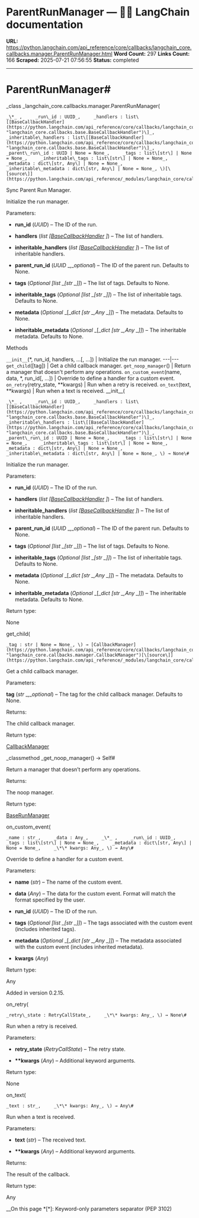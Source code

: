 # ParentRunManager — 🦜🔗 LangChain  documentation

**URL:** https://python.langchain.com/api_reference/core/callbacks/langchain_core.callbacks.manager.ParentRunManager.html
**Word Count:** 297
**Links Count:** 166
**Scraped:** 2025-07-21 07:56:55
**Status:** completed

---

# ParentRunManager\#

_class _langchain\_core.callbacks.manager.ParentRunManager\(

    _\*_ ,     _run\_id : UUID_,     _handlers : list\[[BaseCallbackHandler](https://python.langchain.com/api_reference/core/callbacks/langchain_core.callbacks.base.BaseCallbackHandler.html#langchain_core.callbacks.base.BaseCallbackHandler "langchain_core.callbacks.base.BaseCallbackHandler")\]_,     _inheritable\_handlers : list\[[BaseCallbackHandler](https://python.langchain.com/api_reference/core/callbacks/langchain_core.callbacks.base.BaseCallbackHandler.html#langchain_core.callbacks.base.BaseCallbackHandler "langchain_core.callbacks.base.BaseCallbackHandler")\]_,     _parent\_run\_id : UUID | None = None_,     _tags : list\[str\] | None = None_,     _inheritable\_tags : list\[str\] | None = None_,     _metadata : dict\[str, Any\] | None = None_,     _inheritable\_metadata : dict\[str, Any\] | None = None_, \)[\[source\]](https://python.langchain.com/api_reference/_modules/langchain_core/callbacks/manager.html#ParentRunManager)\#     

Sync Parent Run Manager.

Initialize the run manager.

Parameters:     

  * **run\_id** \(_UUID_\) – The ID of the run.

  * **handlers** \(_list_ _\[_[_BaseCallbackHandler_](https://python.langchain.com/api_reference/core/callbacks/langchain_core.callbacks.base.BaseCallbackHandler.html#langchain_core.callbacks.base.BaseCallbackHandler "langchain_core.callbacks.base.BaseCallbackHandler") _\]_\) – The list of handlers.

  * **inheritable\_handlers** \(_list_ _\[_[_BaseCallbackHandler_](https://python.langchain.com/api_reference/core/callbacks/langchain_core.callbacks.base.BaseCallbackHandler.html#langchain_core.callbacks.base.BaseCallbackHandler "langchain_core.callbacks.base.BaseCallbackHandler") _\]_\) – The list of inheritable handlers.

  * **parent\_run\_id** \(_UUID_ _,__optional_\) – The ID of the parent run. Defaults to None.

  * **tags** \(_Optional_ _\[__list_ _\[__str_ _\]__\]_\) – The list of tags. Defaults to None.

  * **inheritable\_tags** \(_Optional_ _\[__list_ _\[__str_ _\]__\]_\) – The list of inheritable tags. Defaults to None.

  * **metadata** \(_Optional_ _\[__dict_ _\[__str_ _,__Any_ _\]__\]_\) – The metadata. Defaults to None.

  * **inheritable\_metadata** \(_Optional_ _\[__dict_ _\[__str_ _,__Any_ _\]__\]_\) – The inheritable metadata. Defaults to None.

Methods

`__init__`\(\*, run\_id, handlers, ...\[, ...\]\) | Initialize the run manager.   ---|---   `get_child`\(\[tag\]\) | Get a child callback manager.   `get_noop_manager`\(\) | Return a manager that doesn't perform any operations.   `on_custom_event`\(name, data, \*, run\_id\[, ...\]\) | Override to define a handler for a custom event.   `on_retry`\(retry\_state, \*\*kwargs\) | Run when a retry is received.   `on_text`\(text, \*\*kwargs\) | Run when a text is received.      \_\_init\_\_\(

    _\*_ ,     _run\_id : UUID_,     _handlers : list\[[BaseCallbackHandler](https://python.langchain.com/api_reference/core/callbacks/langchain_core.callbacks.base.BaseCallbackHandler.html#langchain_core.callbacks.base.BaseCallbackHandler "langchain_core.callbacks.base.BaseCallbackHandler")\]_,     _inheritable\_handlers : list\[[BaseCallbackHandler](https://python.langchain.com/api_reference/core/callbacks/langchain_core.callbacks.base.BaseCallbackHandler.html#langchain_core.callbacks.base.BaseCallbackHandler "langchain_core.callbacks.base.BaseCallbackHandler")\]_,     _parent\_run\_id : UUID | None = None_,     _tags : list\[str\] | None = None_,     _inheritable\_tags : list\[str\] | None = None_,     _metadata : dict\[str, Any\] | None = None_,     _inheritable\_metadata : dict\[str, Any\] | None = None_, \) → None\#     

Initialize the run manager.

Parameters:     

  * **run\_id** \(_UUID_\) – The ID of the run.

  * **handlers** \(_list_ _\[_[_BaseCallbackHandler_](https://python.langchain.com/api_reference/core/callbacks/langchain_core.callbacks.base.BaseCallbackHandler.html#langchain_core.callbacks.base.BaseCallbackHandler "langchain_core.callbacks.base.BaseCallbackHandler") _\]_\) – The list of handlers.

  * **inheritable\_handlers** \(_list_ _\[_[_BaseCallbackHandler_](https://python.langchain.com/api_reference/core/callbacks/langchain_core.callbacks.base.BaseCallbackHandler.html#langchain_core.callbacks.base.BaseCallbackHandler "langchain_core.callbacks.base.BaseCallbackHandler") _\]_\) – The list of inheritable handlers.

  * **parent\_run\_id** \(_UUID_ _,__optional_\) – The ID of the parent run. Defaults to None.

  * **tags** \(_Optional_ _\[__list_ _\[__str_ _\]__\]_\) – The list of tags. Defaults to None.

  * **inheritable\_tags** \(_Optional_ _\[__list_ _\[__str_ _\]__\]_\) – The list of inheritable tags. Defaults to None.

  * **metadata** \(_Optional_ _\[__dict_ _\[__str_ _,__Any_ _\]__\]_\) – The metadata. Defaults to None.

  * **inheritable\_metadata** \(_Optional_ _\[__dict_ _\[__str_ _,__Any_ _\]__\]_\) – The inheritable metadata. Defaults to None.

Return type:     

None

get\_child\(

    _tag : str | None = None_, \) → [CallbackManager](https://python.langchain.com/api_reference/core/callbacks/langchain_core.callbacks.manager.CallbackManager.html#langchain_core.callbacks.manager.CallbackManager "langchain_core.callbacks.manager.CallbackManager")[\[source\]](https://python.langchain.com/api_reference/_modules/langchain_core/callbacks/manager.html#ParentRunManager.get_child)\#     

Get a child callback manager.

Parameters:     

**tag** \(_str_ _,__optional_\) – The tag for the child callback manager. Defaults to None.

Returns:     

The child callback manager.

Return type:     

[CallbackManager](https://python.langchain.com/api_reference/core/callbacks/langchain_core.callbacks.manager.CallbackManager.html#langchain_core.callbacks.manager.CallbackManager "langchain_core.callbacks.manager.CallbackManager")

_classmethod _get\_noop\_manager\(\) → Self\#     

Return a manager that doesn’t perform any operations.

Returns:     

The noop manager.

Return type:     

[BaseRunManager](https://python.langchain.com/api_reference/core/callbacks/langchain_core.callbacks.manager.BaseRunManager.html#langchain_core.callbacks.manager.BaseRunManager "langchain_core.callbacks.manager.BaseRunManager")

on\_custom\_event\(

    _name : str_,     _data : Any_,     _\*_ ,     _run\_id : UUID_,     _tags : list\[str\] | None = None_,     _metadata : dict\[str, Any\] | None = None_,     _\*\* kwargs: Any_, \) → Any\#     

Override to define a handler for a custom event.

Parameters:     

  * **name** \(_str_\) – The name of the custom event.

  * **data** \(_Any_\) – The data for the custom event. Format will match the format specified by the user.

  * **run\_id** \(_UUID_\) – The ID of the run.

  * **tags** \(_Optional_ _\[__list_ _\[__str_ _\]__\]_\) – The tags associated with the custom event \(includes inherited tags\).

  * **metadata** \(_Optional_ _\[__dict_ _\[__str_ _,__Any_ _\]__\]_\) – The metadata associated with the custom event \(includes inherited metadata\).

  * **kwargs** \(_Any_\)

Return type:     

Any

Added in version 0.2.15.

on\_retry\(

    _retry\_state : RetryCallState_,     _\*\* kwargs: Any_, \) → None\#     

Run when a retry is received.

Parameters:     

  * **retry\_state** \(_RetryCallState_\) – The retry state.

  * **\*\*kwargs** \(_Any_\) – Additional keyword arguments.

Return type:     

None

on\_text\(

    _text : str_,     _\*\* kwargs: Any_, \) → Any\#     

Run when a text is received.

Parameters:     

  * **text** \(_str_\) – The received text.

  * **\*\*kwargs** \(_Any_\) – Additional keyword arguments.

Returns:     

The result of the callback.

Return type:     

Any

__On this page   *[\*]: Keyword-only parameters separator (PEP 3102)